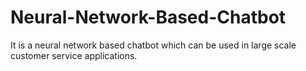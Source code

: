# Neural-Network-Based-Chatbot
It is a neural network based chatbot which can be used in large scale customer service applications.
